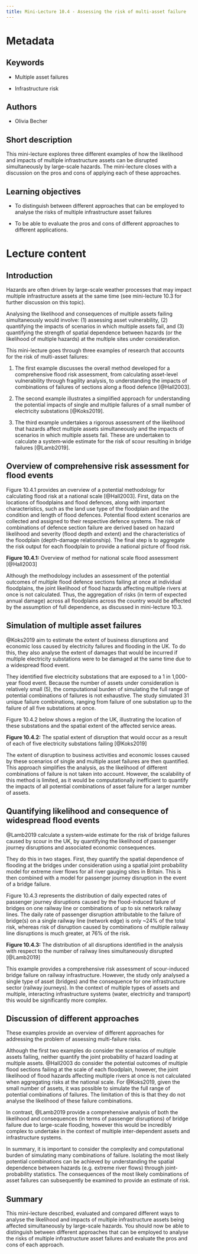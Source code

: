 ```yaml
---
title: Mini-Lecture 10.4 - Assessing the risk of multi-asset failure
---
```


# Metadata

## Keywords

-   Multiple asset failures

-   Infrastructure risk

## Authors

-   Olivia Becher

## Short description

This mini-lecture explores three different examples of how the
likelihood and impacts of multiple infrastructure assets can be
disrupted simultaneously by large-scale hazards. The mini-lecture closes
with a discussion on the pros and cons of applying each of these
approaches.

## Learning objectives

-   To distinguish between different approaches that can be employed to
    analyse the risks of multiple infrastructure asset failures

-   To be able to evaluate the pros and cons of different approaches to
    different applications.

# Lecture content

## Introduction

Hazards are often driven by large-scale weather processes that may
impact multiple infrastructure assets at the same time (see mini-lecture
10.3 for further discussion on this topic).

Analysing the likelihood and consequences of multiple assets failing
simultaneously would involve: (1) assessing asset vulnerability, (2)
quantifying the impacts of scenarios in which multiple assets fail, and
(3) quantifying the strength of spatial dependence between hazards (or
the likelihood of multiple hazards) at the multiple sites under
consideration.

This mini-lecture goes through three examples of research that accounts
for the risk of multi-asset failures:

1.  The first example discusses the overall method developed for a
    comprehensive flood risk assessment, from calculating asset-level
    vulnerability through fragility analysis, to understanding the
    impacts of combinations of failures of sections along a flood
    defence [@Hall2003].

2.  The second example illustrates a simplified approach for
    understanding the potential impacts of single and multiple failures
    of a small number of electricity substations [@Koks2019].

3.  The third example undertakes a rigorous assessment of the likelihood
    that hazards affect multiple assets simultaneously and the impacts
    of scenarios in which multiple assets fail. These are undertaken to
    calculate a system‐wide estimate for the risk of scour resulting in
    bridge failures [@Lamb2019].

## Overview of comprehensive risk assessment for flood events

Figure 10.4.1 provides an overview of a potential methodology for
calculating flood risk at a national scale [@Hall2003]. First, data
on the locations of floodplains and flood defences, along with important
characteristics, such as the land use type of the floodplain and the
condition and length of flood defences. Potential flood extent scenarios
are collected and assigned to their respective defence systems. The risk
of combinations of defence section failure are derived based on hazard
likelihood and severity (flood depth and extent) and the characteristics
of the floodplain (depth-damage relationship). The final step is to
aggregate the risk output for each floodplain to provide a national
picture of flood risk.

**Figure 10.4.1:** Overview of method for national scale flood
assessment [@Hall2003]

Although the methodology includes an assessment of the potential
outcomes of multiple flood defence sections failing at once at
individual floodplains, the joint likelihood of flood hazards affecting
multiple rivers at once is not calculated. Thus, the aggregation of
risks (in term of expected annual damage) across all floodplains across
the country would be affected by the assumption of full dependence, as
discussed in mini-lecture 10.3.

## Simulation of multiple asset failures

@Koks2019 aim to estimate the extent of business disruptions and
economic loss caused by electricity failures and flooding in the UK. To
do this, they also analyse the extent of damages that would be incurred
if multiple electricity substations were to be damaged at the same time
due to a widespread flood event.

They identified five electricity substations that are exposed to a 1 in
1,000-year flood event. Because the number of assets under consideration
is relatively small (5), the computational burden of simulating the full
range of potential combinations of failures is not exhaustive. The study
simulated 31 unique failure combinations, ranging from failure of one
substation up to the failure of all five substations at once.

Figure 10.4.2 below shows a region of the UK, illustrating the location
of these substations and the spatial extent of the affected service
areas.

**Figure 10.4.2:** The spatial extent of disruption that would occur as
a result of each of five electricity substations failing [@Koks2019]

The extent of disruption to business activities and economic losses
caused by these scenarios of single and multiple asset failures are then
quantified. This approach simplifies the analysis, as the likelihood of
different combinations of failure is not taken into account. However,
the scalability of this method is limited, as it would be
computationally inefficient to quantify the impacts of all potential
combinations of asset failure for a larger number of assets.

## Quantifying likelihood and consequence of widespread flood events

@Lamb2019 calculate a system‐wide estimate for the risk of bridge
failures caused by scour in the UK, by quantifying the likelihood of
passenger journey disruptions and associated economic consequences.

They do this in two stages. First, they quantify the spatial dependence
of flooding at the bridges under consideration using a spatial joint
probability model for extreme river flows for all river gauging sites in
Britain. This is then combined with a model for passenger journey
disruption in the event of a bridge failure.

Figure 10.4.3 represents the distribution of daily expected rates of
passenger journey disruptions caused by the flood-induced failure of
bridges on one railway line or combinations of up to six network railway
lines. The daily rate of passenger disruption attributable to the
failure of bridge(s) on a single railway line (network edge) is only
\~24% of the total risk, whereas risk of disruption caused by
combinations of multiple railway line disruptions is much greater, at
76% of the risk.

**Figure 10.4.3:** The distribution of all disruptions identified in the
analysis with respect to the number of railway lines simultaneously
disrupted [@Lamb2019]

This example provides a comprehensive risk assessment of scour-induced
bridge failure on railway infrastructure. However, the study only
analysed a single type of asset (bridges) and the consequence for one
infrastructure sector (railway journeys). In the context of multiple
types of assets and multiple, interacting infrastructure systems (water,
electricity and transport) this would be significantly more complex.

## Discussion of different approaches

These examples provide an overview of different approaches for
addressing the problem of assessing multi-failure risks.

Although the first two examples do consider the scenarios of multiple
assets failing, neither quantify the joint probability of hazard loading
at multiple assets. @Hall2003 do consider the potential outcomes of
multiple flood sections failing at the scale of each floodplain,
however, the joint likelihood of flood hazards affecting multiple rivers
at once is not calculated when aggregating risks at the national scale.
For @Koks2019, given the small number of assets, it was possible to
simulate the full range of potential combinations of failures. The
limitation of this is that they do not analyse the likelihood of these
failure combinations.

In contrast, @Lamb2019 provide a comprehensive analysis of both the
likelihood and consequences (in terms of passenger disruptions) of
bridge failure due to large-scale flooding, however this would be
incredibly complex to undertake in the context of multiple
inter-dependent assets and infrastructure systems.

In summary, it is important to consider the complexity and computational
burden of simulating many combinations of failure. Isolating the most
likely potential combinations can be achieved by understanding the
spatial dependence between hazards (e.g. extreme river flows) through
joint-probability statistics. The consequences of the most likely
combinations of asset failures can subsequently be examined to provide
an estimate of risk.

## Summary 

This mini-lecture described, evaluated and compared different ways to
analyse the likelihood and impacts of multiple infrastructure assets
being affected simultaneously by large-scale hazards. You should now be
able to distinguish between different approaches that can be employed to
analyse the risks of multiple infrastructure asset failures and evaluate
the pros and cons of each approach.
